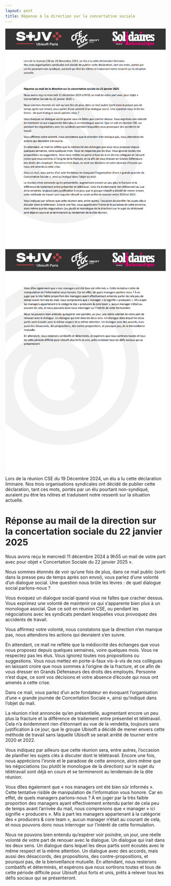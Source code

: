 ```yaml
---
layout: post
title: Réponse à la direction sur la concertation sociale
---
```





![SIUbiParis](../assets/img/UbisoftParis_Affichage_052.PNG)
![SIUbiParis](../assets/img/UbisoftParis_Affichage_052_02.PNG)


Lors de la réunion CSE du 19 Décembre 2024, un élu a lu cette déclaration liminaire.
Nos trois organisations syndicales ont décidé de publier cette déclaration, tant ces mots, portés par un élu pourtant non-syndiqué, auraient pu être les nôtres et traduisent notre ressenti sur la situation actuelle.


# Réponse au mail de la direction sur la concertation sociale du 22 janvier 2025 

Nous avons reçu le mercredi 11 décembre 2024 à 9h55 un mail de votre part avec pour objet « Concertation Sociale du 22 janvier 2025 ». 

Nous sommes étonnés de voir qu’une fois de plus, dans ce mail public (sorti dans la presse peu de temps après son envoi), vous parlez d’une volonté d’un dialogue social. Une question nous brûle les lèvres : de quel dialogue social parlons-nous ? 

Vous évoquez un dialogue social quand vous ne faîtes que cracher dessus. Vous exprimez une volonté de maintenir ce qui s’apparente bien plus à un monologue asocial. Que ce soit en réunion CSE, ou pendant les négociations avec les syndicats pendant lesquelles vous provoquez des accidents de travail. 

Vous affirmez votre volonté, nous constatons que la direction n’en manque pas, nous attendons les actions qui devraient s’en suivre. 

En attendant, ce mail ne reflète que la médiocrité des échanges que vous nous proposez depuis quelques semaines, voire quelques mois. Vous ne respectez pas les élus. Vous ignorez toutes nos propositions ou suggestions. Vous nous mettez en porte-à-faux vis-à-vis de nos collègues en laissant croire que nous sommes à l’origine de la fracture, et ce afin de vous dresser en Grands Défenseurs des droits des employés. Personne n’est dupe, ce sont vos décisions et votre absence d’écoute qui nous ont amenés à cette crise. 

Dans ce mail, vous parlez d’un acte fondateur en évoquant l’organisation d’une « grande journée de Concertation Sociale », ainsi qu’indiqué dans l’objet du mail. 

La réunion n’est annoncée qu’en présentielle, augmentant encore un peu plus la fracture et la différence de traitement entre présentiel et télétravail. Cela n’a évidemment rien d’étonnant au vue de la vendetta, toujours sans justification à ce jour, que le groupe Ubisoft a décidé de mener envers cette méthode de travail sans laquelle Ubisoft se serait arrêté de tourner entre 2020 et 2022. 

Vous indiquez par ailleurs que cette réunion sera, entre autres, l’occasion de planifier les sujets clés à discuter dont le télétravail. Encore une fois, nous apprécions l’ironie et le paradoxe de cette annonce, alors même que les négociations (ou plutôt le monologue de la direction) sur le sujet du télétravail sont déjà en cours et se termineront au lendemain de la dite réunion. 

Vous dîtes également que « nos managers ont été bien sûr informés ». Cette tentative risible de manipulation de l’information vous honore. Car en effet, de quels managers parlons-nous ? À en juger par la très faible proportion des managers ayant effectivement entendu parler de cela peu de temps avant l’arrivée du mail, nous comprenons que « manager » ici signifie « producers ». Mis à part les managers appartenant à la catégorie des « producers & core team », aucun manager n’était au courant de cela, et nous pouvons donc nous interroger sur l’intérêt de cette formulation. 

Nous ne pouvons bien entendu qu’espérer voir poindre, un jour, une réelle volonté de votre part de renouer avec le dialogue. Un dialogue qui irait dans les deux sens. Un dialogue dans lequel les deux partis sont écoutés avec le même respect et la même attention. Un dialogue avec des accords, mais aussi des désaccords, des propositions, des contre-propositions, et pourquoi pas, de la bienveillance mutuelle. 
En attendant, nous resterons combatifs et déterminés, et espérons que nous sortirons toutes et tous de cette période difficile pour Ubisoft plus forts et unis, prêts à relever tous les défis sociaux qui se présenteront.

